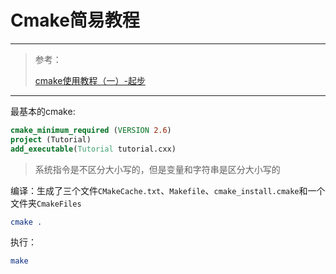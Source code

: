 # Cmake简易教程

---

> 参考：
>
> [cmake使用教程（一）-起步](<https://juejin.im/post/6844903557183832078>)



---



最基本的cmake:

```cmake
cmake_minimum_required (VERSION 2.6)
project (Tutorial)
add_executable(Tutorial tutorial.cxx)
```



> 系统指令是不区分大小写的，但是变量和字符串是区分大小写的



编译：生成了三个文件`CMakeCache.txt`、`Makefile`、`cmake_install.cmake`和一个文件夹`CmakeFiles`

```cmake
cmake .
```



执行：

```cmake
make
```


